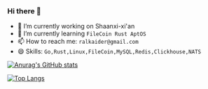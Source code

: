 
### Hi there 👋


<!-- **rickiey/rickiey** is a ✨ _special_ ✨ repository because its `README.md` (this file) appears on your GitHub profile.
 -->
<!-- Here are some ideas to get you started: -->

- 🔭 I’m currently working on Shaanxi-xi'an
- 🌱 I’m currently learning `FileCoin Rust AptOS`
- 📫 How to reach me: `ralkaider@gmail.com`
- 😄 Skills: `Go,Rust,Linux,FileCoin,MySQL,Redis,Clickhouse,NATS`



[![Anurag's GitHub stats](https://github-readme-stats.vercel.app/api?username=ralkaider&theme=radical&show_icons=true)](https://github.com/ralkaider/github-readme-stats)

[![Top Langs](https://github-readme-stats.vercel.app/api/top-langs/?username=ralkaider&theme=radical&exclude_repo=ralkaider.github.io&hide=html,css&layout=compact)](https://github.com/ralkaider/github-readme-stats)
